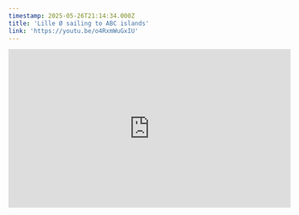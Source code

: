 ```yaml
---
timestamp: 2025-05-26T21:14:34.000Z
title: 'Lille Ø sailing to ABC islands'
link: 'https://youtu.be/o4RxmWuGxIU'
---
```

<iframe width="560" height="315" src="https://www.youtube.com/embed/o4RxmWuGxIU?si=r6FYKmsOdOKUTeV_" title="YouTube video player" frameborder="0" allow="accelerometer; autoplay; clipboard-write; encrypted-media; gyroscope; picture-in-picture; web-share" referrerpolicy="strict-origin-when-cross-origin" allowfullscreen></iframe>
